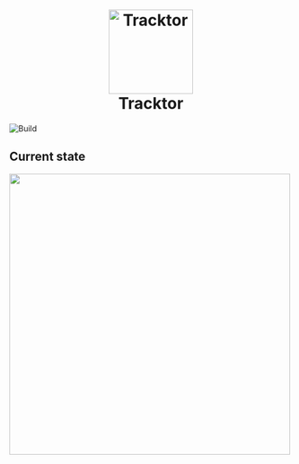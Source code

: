 
<h1 align="center">
  <img src="https://github.com/Popalay/Tracktor/blob/master/app/src/main/res/mipmap-xxxhdpi/ic_launcher_round.png" alt="Tracktor" width="150">
  <br>
  Tracktor
  <br>
</h1>

![Build](https://github.com/Popalay/Tracktor/workflows/Android%20CI/badge.svg)

## Current state
<img src="https://github.com/Popalay/Tracktor/blob/master/art/sample.gif" width="500">
